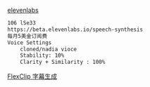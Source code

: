 

[elevenlabs](https://beta.elevenlabs.io/speech-synthesis)	

```sh
106 lSe33
https://beta.elevenlabs.io/speech-synthesis
每月5美金订阅费
Voice Settings
	cloned/nadia vioce
	Stability: 10%
	Clarity + Similarity : 100%

```





[FlexClip 字幕生成](https://www.flexclip.com/cn/tools/auto-subtitle/)	

